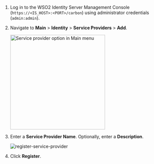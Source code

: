 1. Log in to the WSO2 Identity Server Management Console (`https://<IS_HOST>:<PORT>/carbon`) using administrator credentials (`admin:admin`).

2. Navigate to **Main** > **Identity** > **Service Providers** > **Add**.

    <img src="/assets/img/fragments/add-service-provider.png" width="300" alt="Service provider option in Main menu" />

3. Enter a **Service Provider Name**. Optionally, enter a **Description**.

    ![register-service-provider](/assets/img/fragments/register-service-provider.png)
    
4. Click **Register**.    
